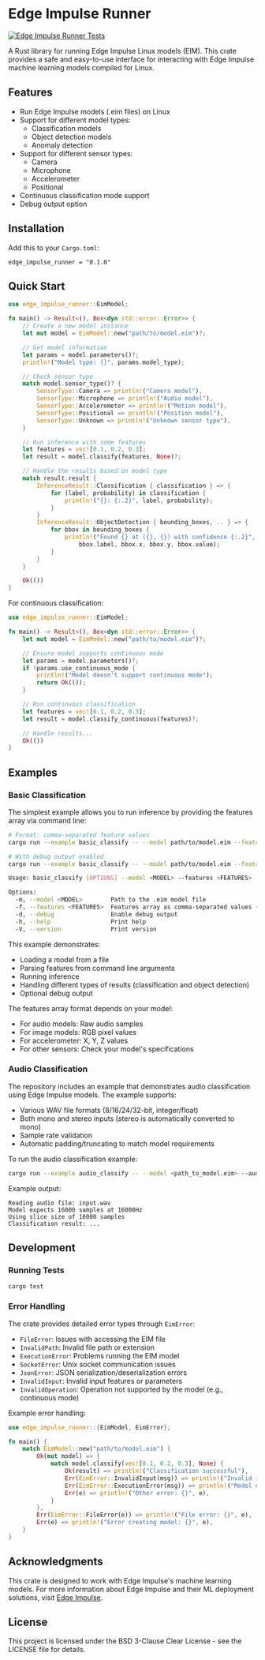 # Edge Impulse Runner
[![Edge Impulse Runner Tests](https://github.com/ferjm/edgeimpulse_runner_rs/actions/workflows/edge-impulse-runner.yml/badge.svg)](https://github.com/ferjm/edgeimpulse_runner_rs/actions/workflows/edge-impulse-runner.yml)

A Rust library for running Edge Impulse Linux models (EIM). This crate provides a safe and easy-to-use interface for interacting with Edge Impulse machine learning models compiled for Linux.

## Features
- Run Edge Impulse models (.eim files) on Linux
- Support for different model types:
  - Classification models
  - Object detection models
  - Anomaly detection
- Support for different sensor types:
  - Camera
  - Microphone
  - Accelerometer
  - Positional
- Continuous classification mode support
- Debug output option

## Installation
Add this to your `Cargo.toml`:
```[dependencies]
edge_impulse_runner = "0.1.0"
```

## Quick Start
```rust
use edge_impulse_runner::EimModel;

fn main() -> Result<(), Box<dyn std::error::Error>> {
    // Create a new model instance
    let mut model = EimModel::new("path/to/model.eim")?;

    // Get model information
    let params = model.parameters()?;
    println!("Model type: {}", params.model_type);

    // Check sensor type
    match model.sensor_type()? {
        SensorType::Camera => println!("Camera model"),
        SensorType::Microphone => println!("Audio model"),
        SensorType::Accelerometer => println!("Motion model"),
        SensorType::Positional => println!("Position model"),
        SensorType::Unknown => println!("Unknown sensor type"),
    }

    // Run inference with some features
    let features = vec![0.1, 0.2, 0.3];
    let result = model.classify(features, None)?;

    // Handle the results based on model type
    match result.result {
        InferenceResult::Classification { classification } => {
            for (label, probability) in classification {
                println!("{}: {:.2}", label, probability);
            }
        }
        InferenceResult::ObjectDetection { bounding_boxes, .. } => {
            for bbox in bounding_boxes {
                println!("Found {} at ({}, {}) with confidence {:.2}",
                    bbox.label, bbox.x, bbox.y, bbox.value);
            }
        }
    }

    Ok(())
}
```

For continuous classification:

```rust
use edge_impulse_runner::EimModel;

fn main() -> Result<(), Box<dyn std::error::Error>> {
    let mut model = EimModel::new("path/to/model.eim")?;

    // Ensure model supports continuous mode
    let params = model.parameters()?;
    if !params.use_continuous_mode {
        println!("Model doesn't support continuous mode");
        return Ok(());
    }

    // Run continuous classification
    let features = vec![0.1, 0.2, 0.3];
    let result = model.classify_continuous(features)?;

    // Handle results...
    Ok(())
}
```


## Examples

### Basic Classification
The simplest example allows you to run inference by providing the features array via command line:

```bash
# Format: comma-separated feature values
cargo run --example basic_classify -- --model path/to/model.eim --features "0.1,0.2,0.3"

# With debug output enabled
cargo run --example basic_classify -- --model path/to/model.eim --features "0.1,0.2,0.3" --debug
```

```bash
Usage: basic_classify [OPTIONS] --model <MODEL> --features <FEATURES>

Options:
  -m, --model <MODEL>        Path to the .eim model file
  -f, --features <FEATURES>  Features array as comma-separated values (e.g., "0.1,0.2,0.3")
  -d, --debug                Enable debug output
  -h, --help                 Print help
  -V, --version              Print version
  ```

This example demonstrates:
- Loading a model from a file
- Parsing features from command line arguments
- Running inference
- Handling different types of results (classification and object detection)
- Optional debug output

The features array format depends on your model:
- For audio models: Raw audio samples
- For image models: RGB pixel values
- For accelerometer: X, Y, Z values
- For other sensors: Check your model's specifications

### Audio Classification

The repository includes an example that demonstrates audio classification using Edge Impulse models. The example supports:

- Various WAV file formats (8/16/24/32-bit, integer/float)
- Both mono and stereo inputs (stereo is automatically converted to mono)
- Sample rate validation
- Automatic padding/truncating to match model requirements

To run the audio classification example:

```bash
cargo run --example audio_classify -- --model <path_to_model.eim> --audio <path_to_audio.wav> [--debug]
```

Example output:
```
Reading audio file: input.wav
Model expects 16000 samples at 16000Hz
Using slice size of 16000 samples
Classification result: ...
```

## Development
### Running Tests
```cargo test```

### Error Handling
The crate provides detailed error types through `EimError`:

- `FileError`: Issues with accessing the EIM file
- `InvalidPath`: Invalid file path or extension
- `ExecutionError`: Problems running the EIM model
- `SocketError`: Unix socket communication issues
- `JsonError`: JSON serialization/deserialization errors
- `InvalidInput`: Invalid input features or parameters
- `InvalidOperation`: Operation not supported by the model (e.g., continuous mode)

Example error handling:
```rust
use edge_impulse_runner::{EimModel, EimError};

fn main() {
    match EimModel::new("path/to/model.eim") {
        Ok(mut model) => {
            match model.classify(vec![0.1, 0.2, 0.3], None) {
                Ok(result) => println!("Classification successful"),
                Err(EimError::InvalidInput(msg)) => println!("Invalid input: {}", msg),
                Err(EimError::ExecutionError(msg)) => println!("Model execution failed: {}", msg),
                Err(e) => println!("Other error: {}", e),
            }
        },
        Err(EimError::FileError(e)) => println!("File error: {}", e),
        Err(e) => println!("Error creating model: {}", e),
    }
}
```

## Acknowledgments
This crate is designed to work with Edge Impulse's machine learning models. For more information about Edge Impulse and their ML deployment solutions, visit [Edge Impulse](https://edgeimpulse.com/).


## License
This project is licensed under the BSD 3-Clause Clear License - see the LICENSE file for details.